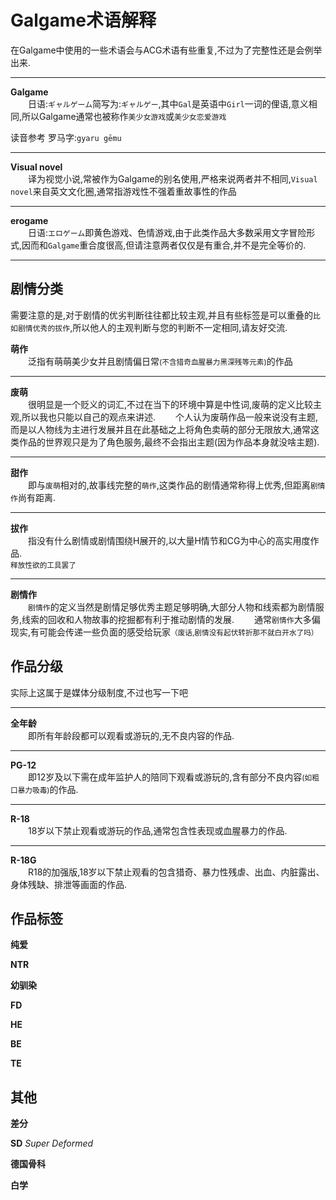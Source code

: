 # Galgame术语解释

在Galgame中使用的一些术语会与ACG术语有些重复,不过为了完整性还是会例举出来.

---

**Galgame**  
&ensp;&ensp;&ensp;&ensp;日语:`ギャルゲーム`简写为:`ギャルゲー`,其中`Gal`是英语中`Girl`一词的俚语,意义相同,所以Galgame通常也被称作`美少女游戏`或`美少女恋爱游戏`   

读音参考 罗马字:`gyaru gēmu`

---

**Visual novel**  
&ensp;&ensp;&ensp;&ensp;译为视觉小说,常被作为Galgame的别名使用,严格来说两者并不相同,`Visual novel`来自英文文化圈,通常指游戏性不强着重故事性的作品

---

**erogame**  
&ensp;&ensp;&ensp;&ensp;日语:`エロゲーム`即黄色游戏、色情游戏,由于此类作品大多数采用文字冒险形式,因而和`Galgame`重合度很高,但请注意两者仅仅是有重合,并不是完全等价的.

---

## 剧情分类

需要注意的是,对于剧情的优劣判断往往都比较主观,并且有些标签是可以重叠的`比如剧情优秀的拔作`,所以他人的主观判断与您的判断不一定相同,请友好交流.

**萌作**  
&ensp;&ensp;&ensp;&ensp;泛指有萌萌美少女并且剧情偏日常<small>(不含猎奇血腥暴力黑深残等元素)</small>的作品

---

**废萌**  
&ensp;&ensp;&ensp;&ensp;很明显是一个贬义的词汇,不过在当下的环境中算是中性词,废萌的定义比较主观,所以我也只能以自己的观点来讲述.
&ensp;&ensp;&ensp;&ensp;个人认为废萌作品一般来说没有主题,而是以人物线为主进行发展并且在此基础之上将角色卖萌的部分无限放大,通常这类作品的世界观只是为了角色服务,最终不会指出主题(因为作品本身就没啥主题).

---

**甜作**  
&ensp;&ensp;&ensp;&ensp;即与`废萌`相对的,故事线完整的`萌作`,这类作品的剧情通常称得上优秀,但距离`剧情作`尚有距离.

---

**拔作**  
&ensp;&ensp;&ensp;&ensp;指没有什么剧情或剧情围绕H展开的,以大量H情节和CG为中心的高实用度作品.  
<small>释放性欲的工具罢了</small>

---

**剧情作**  
&ensp;&ensp;&ensp;&ensp;`剧情作`的定义当然是剧情足够优秀主题足够明确,大部分人物和线索都为剧情服务,线索的回收和人物故事的挖掘都有利于推动剧情的发展.
&ensp;&ensp;&ensp;&ensp;通常`剧情作`大多偏现实,有可能会传递一些负面的感受给玩家<small>（废话,剧情没有起伏转折那不就白开水了吗）</small>

## 作品分级

实际上这属于是媒体分级制度,不过也写一下吧

---

**全年龄**  
&ensp;&ensp;&ensp;&ensp;即所有年龄段都可以观看或游玩的,无不良内容的作品.

---

**PG-12**  
&ensp;&ensp;&ensp;&ensp;即12岁及以下需在成年监护人的陪同下观看或游玩的,含有部分不良内容<small>(如粗口暴力吸毒)</small>的作品.

---

**R-18**  
&ensp;&ensp;&ensp;&ensp;18岁以下禁止观看或游玩的作品,通常包含性表现或血腥暴力的作品.

---

**R-18G**  
&ensp;&ensp;&ensp;&ensp;R18的加强版,18岁以下禁止观看的包含猎奇、暴力性残虐、出血、内脏露出、身体残缺、排泄等画面的作品.

## 作品标签

**纯爱**

**NTR**

**幼驯染**

**FD**

**HE**

**BE**

**TE**

## 其他

**差分**

**SD**
*Super Deformed*

**德国骨科**

**白学**
